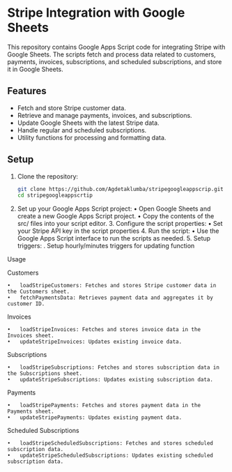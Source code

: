 # Stripe Integration with Google Sheets

This repository contains Google Apps Script code for integrating Stripe with Google Sheets. The scripts fetch and process data related to customers, payments, invoices, subscriptions, and scheduled subscriptions, and store it in Google Sheets.

## Features
- Fetch and store Stripe customer data.
- Retrieve and manage payments, invoices, and subscriptions.
- Update Google Sheets with the latest Stripe data.
- Handle regular and scheduled subscriptions.
- Utility functions for processing and formatting data.

## Setup

1. Clone the repository:
   ```sh
   git clone https://github.com/Agdetaklumba/stripegoogleappscrip.git
   cd stripegoogleappscrtip
2.	Set up your Google Apps Script project:
	•	Open Google Sheets and create a new Google Apps Script project.
	•	Copy the contents of the src/ files into your script editor.
	3.	Configure the script properties:
	•	Set your Stripe API key in the script properties
	4.	Run the script:
	•	Use the Google Apps Script interface to run the scripts as needed.
	5.	Setup triggers:
    	.	Setup hourly/minutes triggers for updating function

Usage

Customers

	•	loadStripeCustomers: Fetches and stores Stripe customer data in the Customers sheet.
	•	fetchPaymentsData: Retrieves payment data and aggregates it by customer ID.

Invoices

	•	loadStripeInvoices: Fetches and stores invoice data in the Invoices sheet.
	•	updateStripeInvoices: Updates existing invoice data.

Subscriptions

	•	loadStripeSubscriptions: Fetches and stores subscription data in the Subscriptions sheet.
	•	updateStripeSubscriptions: Updates existing subscription data.

Payments

	•	loadStripePayments: Fetches and stores payment data in the Payments sheet.
	•	updateStripePayments: Updates existing payment data.

Scheduled Subscriptions

	•	loadStripeScheduledSubscriptions: Fetches and stores scheduled subscription data.
	•	updateStripeScheduledSubscriptions: Updates existing scheduled subscription data.
